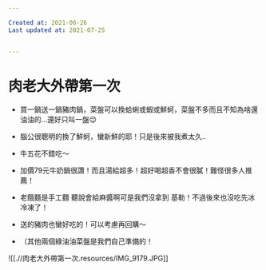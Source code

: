 ```yaml
---

Created at: 2021-06-26
Last updated at: 2021-07-25


---
```


# 肉老大外帶第一次


* 買一鍋送一鍋豬肉鍋，菜盤可以換蛤蜊或蝦或鮮蚵，菜盤不多而且不知為啥還油油的...還好只叫一盤😌
* 腦公很聰明的換了鮮蚵，蠻新鮮的耶！只是後來被我煮太久..

* 牛五花不錯吃～
* 加價79元牛奶鍋很讚！而且湯給超多！超好喝超香不會很膩！難怪很多人推薦！
* 老餓麵是手工麵 聽說會給麻醬啊可是我們沒拿到 基勒！不過後來也沒吃先冰冷凍了！
* 送的豬肉也蠻好吃的！可以考慮再回購～
* （其他兩個綠油油菜盤是我們自己準備的！

![[.//肉老大外帶第一次.resources/IMG_9179.JPG]]

